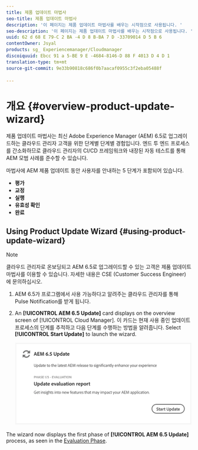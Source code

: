 ```yaml
---
title: 제품 업데이트 마법사
seo-title: 제품 업데이트 마법사
description: '이 페이지는 제품 업데이트 마법사를 배우는 시작점으로 사용됩니다. '
seo-description: '이 페이지는 제품 업데이트 마법사를 배우는 시작점으로 사용됩니다. '
uuid: 62 d 68 E 79-C 2 BA -4 D 8 B-BA 7 D -33709014 D 5 B 6
contentOwner: Jsyal
products: sg_ Experiencemanager/Cloudmanager
discoiquuid: Ebcc 91 a 5-BE 9 E -4684-8146-D 88 F 4013 D 4 D 1
translation-type: tm+mt
source-git-commit: 9e33b90818c686f0b7aacaf0955c3f2eba05488f

---
```



# 개요 {#overview-product-update-wizard}

제품 업데이트 마법사는 최신 Adobe Experience Manager (AEM) 6.5로 업그레이드하는 클라우드 관리자 고객을 위한 단계별 단계별 경험입니다. 엔드 투 엔드 프로세스를 간소화하므로 클라우드 관리자의 CI/CD 프레임워크와 내장된 자동 테스트를 통해 AEM 모범 사례를 준수할 수 있습니다.

마법사에 AEM 제품 업데이트 동안 사용자를 안내하는 5 단계가 포함되어 있습니다.

* **평가**
* **교정**
* **실행**
* **유효성 확인**
* **완료**


## Using Product Update Wizard {#using-product-update-wizard}

>[!NOTE]
>클라우드 관리자로 온보딩되고 AEM 6.5로 업그레이드할 수 있는 고객은 제품 업데이트 마법사를 이용할 수 있습니다. 자세한 내용은 CSE (Customer Success Engineer) 에 문의하십시오.

1. AEM 6.5가 프로그램에서 사용 가능하다고 알려주는 클라우드 관리자를 통해 Pulse Notification를 받게 됩니다.

1. An **[!UICONTROL AEM 6.5 Update]** card displays on the overview screen of [!UICONTROL Cloud Manager]. 이 카드는 현재 사용 중인 업데이트 프로세스의 단계를 추적하고 다음 단계를 수행하는 방법을 알려줍니다. Select **[!UICONTROL Start Update]** to launch the wizard.

   ![](assets/Start-Update.png)

The wizard now displays the first phase of **[!UICONTROL AEM 6.5 Update]** process, as seen in the [Evaluation Phase](evaluation.md).
